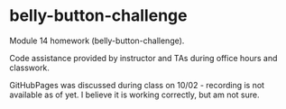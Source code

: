 # belly-button-challenge

Module 14 homework (belly-button-challenge).

Code assistance provided by instructor and TAs during office hours and classwork. 

GitHubPages was discussed during class on 10/02 - recording is not available as of yet. I believe it is working correctly, but am not sure.
